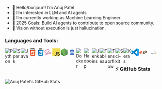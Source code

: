 - 👋 Hello/bonjour!! I’m Anuj Patel
- 👀 I’m interested in LLM and AI agents
- 🌱 I’m currently working as Machine Learning Engineer
- 🥅 2025 Goals: Build AI agents to contribute to open source community.
- :dart: Vision without execution is just hallucination.

### Languages and Tools:
<img align="left" alt="Python" width="26px" src="https://cdn3.iconfinder.com/data/icons/logos-and-brands-adobe/512/267_Python-512.png"/>
<img align="left" alt="Spark" width="26px" src="https://upload.wikimedia.org/wikipedia/commons/thumb/f/f3/Apache_Spark_logo.svg/800px-Apache_Spark_logo.svg.png"/>
<img align="left" alt="Java" width="26px" src="https://i.stack.imgur.com/Lqh07.png"/>
<img align="left" alt="HTML5" width="26px" src="https://raw.githubusercontent.com/github/explore/80688e429a7d4ef2fca1e82350fe8e3517d3494d/topics/html/html.png" />
<img align="left" alt="CSS3" width="26px" src="https://raw.githubusercontent.com/github/explore/80688e429a7d4ef2fca1e82350fe8e3517d3494d/topics/css/css.png" />
<img align="left" alt="Sass" width="26px" src="https://raw.githubusercontent.com/github/explore/80688e429a7d4ef2fca1e82350fe8e3517d3494d/topics/sass/sass.png" />
<img align="left" alt="JavaScript" width="26px" src="https://raw.githubusercontent.com/github/explore/80688e429a7d4ef2fca1e82350fe8e3517d3494d/topics/javascript/javascript.png" />
<img align="left" alt="Node.js" width="26px" src="https://raw.githubusercontent.com/github/explore/80688e429a7d4ef2fca1e82350fe8e3517d3494d/topics/nodejs/nodejs.png" />
<img align="left" alt="SQL" width="26px" src="https://raw.githubusercontent.com/github/explore/80688e429a7d4ef2fca1e82350fe8e3517d3494d/topics/sql/sql.png" />
<img align="left" alt="Docker" width="26px" src="https://img.icons8.com/?size=100&id=22813&format=png&color=000000"/>
<img align="left" alt="Hadoop" width="26px" src="https://d1yjjnpx0p53s8.cloudfront.net/styles/logo-thumbnail/s3/022013/hadoop.png"/>
<img align="left" alt="Jenkins" width="26px" src="https://www.jenkins.io/images/logos/jenkins/256.png"/>
<img align="left" alt="Tableau" width="26px" src="https://img.icons8.com/?size=100&id=9Kvi1p1F0tUo&format=png&color=000000"/>
<img align="left" alt="Tensorflow" width="26px" src="https://upload.wikimedia.org/wikipedia/commons/thumb/2/2d/Tensorflow_logo.svg/1200px-Tensorflow_logo.svg.png"/>
<img align="left" alt="Sci-kit" width="26px" src="https://upload.wikimedia.org/wikipedia/commons/thumb/0/05/Scikit_learn_logo_small.svg/1200px-Scikit_learn_logo_small.svg.png"/>
<img align="left" alt="Keras" width="26px" src="https://upload.wikimedia.org/wikipedia/commons/thumb/a/ae/Keras_logo.svg/1200px-Keras_logo.svg.png"/>
<img align="left" alt="Visual Studio Code" width="26px" src="https://raw.githubusercontent.com/github/explore/80688e429a7d4ef2fca1e82350fe8e3517d3494d/topics/visual-studio-code/visual-studio-code.png" />
<img  align="left" alt="Git" width="26px" src="https://raw.githubusercontent.com/github/explore/80688e429a7d4ef2fca1e82350fe8e3517d3494d/topics/git/git.png" />
<img  align ="right" alt="MySQL" width="26px" src="https://raw.githubusercontent.com/github/explore/80688e429a7d4ef2fca1e82350fe8e3517d3494d/topics/mysql/mysql.png" />
<br />
<br />


### :zap: GitHub Stats

<img align="left" alt="Anuj Patel's GitHub Stats" src="https://github-readme-stats.vercel.app/api?username=anujpatel96&show_icons=true&hide_border=true" />




